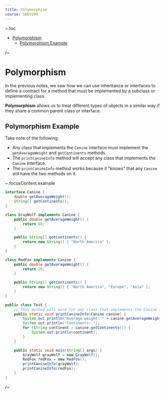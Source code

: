 ```yaml
---
title: Polymorphism
course: SDEV200
---
```


~.toc

- [Polymorphism](#polymorphism)
  - [Polymorphism Example](#polymorphism-example)

/~

# Polymorphism

In the previous notes, we saw how we can use inheritance or interfaces to define a contract for a method that must be implemented by a subclass or implementing class.

**Polymorphism** allows us to treat different types of objects in a similar way if they share a common parent class or interface.

## Polymorphism Example

Take note of the following:

- Any class that implements the `Canine` interface must implement the `getAverageWeight` and `getContinents` methods.
- The `printCanineInfo` method will accept any class that implements the `Canine` interface.
- The `printCanineInfo` method works because it "knows" that any `Canine` will have the two methods on it.

~.focusContent.example

```java
interface Canine {
    double getAverageWeight();
    String[] getContinents();
}

class GrayWolf implements Canine {
    public double getAverageWeight() {
        return 80;
    }

    public String[] getContinents() {
        return new String[] { "North America" };
    }
}

class RedFox implements Canine {
    public double getAverageWeight() {
        return 20;
    }

    public String[] getContinents() {
        return new String[] { "North America", "Europe", "Asia" };
    }
}

public class Test {
    // This method will work for any class that implements the Canine interface
    public static void printCanineInfo(Canine canine) {
        System.out.println("Average weight: " + canine.getAverageWeight());
        System.out.println("Continents: ");
        for (String continent : canine.getContinents()) {
            System.out.println(continent);
        }
    }

    public static void main(String[] args) {
        GrayWolf grayWolf = new GrayWolf();
        RedFox redFox = new RedFox();
        printCanineInfo(grayWolf);
        printCanineInfo(redFox);
    }
}
```

/~
